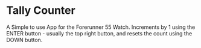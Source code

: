 # Tally Counter
A Simple to use App for the Forerunner 55 Watch.
Increments by 1 using the ENTER button - usually the top right button, and resets the count using the DOWN button.
